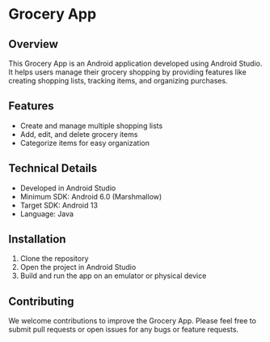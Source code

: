# Grocery App

## Overview
This Grocery App is an Android application developed using Android Studio. It helps users manage their grocery shopping by providing features like creating shopping lists, tracking items, and organizing purchases.

## Features
- Create and manage multiple shopping lists
- Add, edit, and delete grocery items
- Categorize items for easy organization

## Technical Details
- Developed in Android Studio
- Minimum SDK: Android 6.0 (Marshmallow)
- Target SDK: Android 13
- Language: Java

## Installation
1. Clone the repository
2. Open the project in Android Studio
3. Build and run the app on an emulator or physical device

## Contributing
We welcome contributions to improve the Grocery App. Please feel free to submit pull requests or open issues for any bugs or feature requests.
